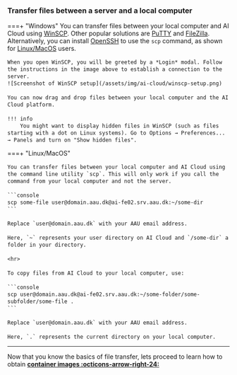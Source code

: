 
### Transfer files between a server and a local computer

===+ "Windows"
	You can transfer files between your local computer and AI Cloud using [WinSCP](https://winscp.net/eng/download.php). Other popular solutions are [PuTTY](https://www.putty.org/) and [FileZilla](https://filezilla-project.org/). Alternatively, you can install [OpenSSH](https://learn.microsoft.com/en-us/windows-server/administration/openssh/openssh_install_firstuse?tabs=gui) to use the `scp` command, as shown for [Linux/MacOS](#__tabbed_1_2) users.

	When you open WinSCP, you will be greeted by a *Login* modal. Follow the instructions in the image above to establish a connection to the server.
	![Screenshot of WinSCP setup](/assets/img/ai-cloud/winscp-setup.png)
		
	You can now drag and drop files between your local computer and the AI Cloud platform.

	!!! info
		You might want to display hidden files in WinSCP (such as files starting with a dot on Linux systems). Go to Options → Preferences... → Panels and turn on "Show hidden files".

===+ "Linux/MacOS"

	You can transfer files between your local computer and AI Cloud using the command line utility `scp`. This will only work if you call the command from your local computer and not the server.

	```console
	scp some-file user@domain.aau.dk@ai-fe02.srv.aau.dk:~/some-dir
	```

	Replace `user@domain.aau.dk` with your AAU email address.
	
	Here, `~` represents your user directory on AI Cloud and `/some-dir` a folder in your directory. 

	<hr>

	To copy files from AI Cloud to your local computer, use:

	```console
	scp user@domain.aau.dk@ai-fe02.srv.aau.dk:~/some-folder/some-subfolder/some-file .
	```

	Replace `user@domain.aau.dk` with your AAU email address.

	Here, `.` represents the current directory on your local computer.


<hr>

Now that you know the basics of file transfer, lets proceed to learn how to obtain [**container images :octicons-arrow-right-24:**](/ai-cloud/getting-started/container-images/)
